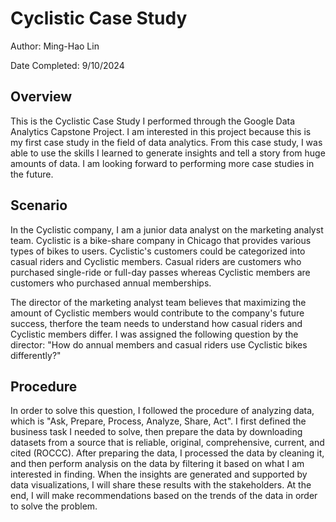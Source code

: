 # Cyclistic Case Study

Author: Ming-Hao Lin

Date Completed: 9/10/2024

## Overview
This is the Cyclistic Case Study I performed through the Google Data Analytics Capstone Project. I am interested in this project because this is my first case study in the field of data analytics. From this case study, I was able to use the skills I learned to generate insights and tell a story from huge amounts of data. I am looking forward to performing more case studies in the future.

## Scenario
In the Cyclistic company, I am a junior data analyst on the marketing analyst team. Cyclistic is a bike-share company in Chicago that provides various types of bikes to users. Cyclistic's customers could be categorized into casual riders and Cyclistic members. Casual riders are customers who purchased single-ride or full-day passes whereas Cyclistic members are customers who purchased annual memberships.

The director of the marketing analyst team believes that maximizing the amount of Cyclistic members would contribute to the company's future success, therfore the team needs to understand how casual riders and Cyclistic members differ. I was assigned the following question by the director: "How do annual members and casual riders use Cyclistic bikes differently?"

## Procedure
In order to solve this question, I followed the procedure of analyzing data, which is "Ask, Prepare, Process, Analyze, Share, Act". I first defined the business task I needed to solve, then prepare the data by downloading datasets from a source that is reliable, original, comprehensive, current, and cited (ROCCC). After preparing the data, I processed the data by cleaning it, and then perform analysis on the data by filtering it based on what I am interested in finding. When the insights are generated and supported by data visualizations, I will share these results with the stakeholders. At the end, I will make recommendations based on the trends of the data in order to solve the problem. 


